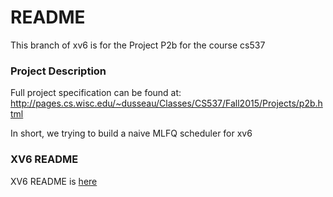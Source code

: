 # README
This branch of xv6 is for the Project P2b for the course cs537

### Project Description
Full project specification can be found at: http://pages.cs.wisc.edu/~dusseau/Classes/CS537/Fall2015/Projects/p2b.html

In short, we trying to build a naive MLFQ scheduler for xv6

### XV6 README
XV6 README is [here](README)
